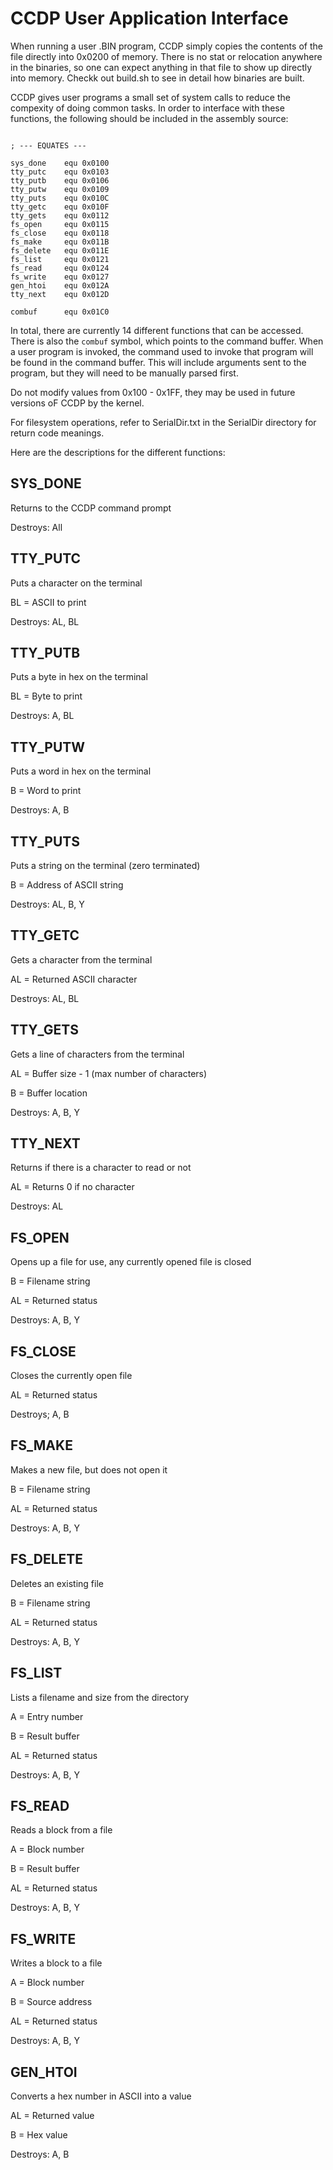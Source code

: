 # CCDP User Application Interface

When running a user .BIN program, CCDP simply copies the contents of the file directly into 0x0200 of memory. There is no stat or relocation anywhere in the binaries, so one can expect anything in that file to show up directly into memory. Checkk out build.sh to see in detail how binaries are built.

CCDP gives user programs a small set of system calls to reduce the compexity of doing common tasks. In order to interface with these functions, the following should be included in the assembly source:

```

; --- EQUATES ---

sys_done	equ 0x0100
tty_putc	equ 0x0103
tty_putb	equ 0x0106
tty_putw	equ 0x0109
tty_puts	equ 0x010C
tty_getc	equ 0x010F
tty_gets	equ 0x0112
fs_open		equ 0x0115
fs_close	equ 0x0118
fs_make		equ 0x011B
fs_delete	equ 0x011E
fs_list		equ 0x0121
fs_read		equ 0x0124
fs_write	equ 0x0127
gen_htoi	equ 0x012A
tty_next	equ 0x012D

combuf		equ 0x01C0
```

In total, there are currently 14 different functions that can be accessed. There is also the `combuf` symbol, which points to the command buffer. When a user program is invoked, the command used to invoke that program will be found in the command buffer. This will include arguments sent to the program, but they will need to be manually parsed first.

Do not modify values from 0x100 - 0x1FF, they may be used in future versions oF CCDP by the kernel.

For filesystem operations, refer to SerialDir.txt in the SerialDir directory for return code meanings.

Here are the descriptions for the different functions:

## SYS_DONE

Returns to the CCDP command prompt

Destroys: All

## TTY_PUTC

Puts a character on the terminal

BL = ASCII to print

Destroys: AL, BL

## TTY_PUTB

Puts a byte in hex on the terminal

BL = Byte to print

Destroys: A, BL

## TTY_PUTW

Puts a word in hex on the terminal

B = Word to print

Destroys: A, B

## TTY_PUTS

Puts a string on the terminal (zero terminated)

B = Address of ASCII string

Destroys: AL, B, Y

## TTY_GETC

Gets a character from the terminal

AL = Returned ASCII character

Destroys: AL, BL

## TTY_GETS

Gets a line of characters from the terminal

AL = Buffer size - 1 (max number of characters)

B = Buffer location

Destroys: A, B, Y

## TTY_NEXT

Returns if there is a character to read or not

AL = Returns 0 if no character

Destroys: AL

## FS_OPEN

Opens up a file for use, any currently opened file is closed

B = Filename string

AL = Returned status

Destroys: A, B, Y 

## FS_CLOSE 

Closes the currently open file

AL = Returned status

Destroys; A, B

## FS_MAKE

Makes a new file, but does not open it

B = Filename string

AL = Returned status

Destroys: A, B, Y 

## FS_DELETE

Deletes an existing file

B = Filename string

AL = Returned status

Destroys: A, B, Y 

## FS_LIST

Lists a filename and size from the directory

A = Entry number

B = Result buffer

AL = Returned status

Destroys: A, B, Y

## FS_READ

Reads a block from a file

A = Block number

B = Result buffer

AL = Returned status

Destroys: A, B, Y

## FS_WRITE

Writes a block to a file

A = Block number

B = Source address

AL = Returned status

Destroys: A, B, Y

## GEN_HTOI

Converts a hex number in ASCII into a value

AL = Returned value

B = Hex value

Destroys: A, B
